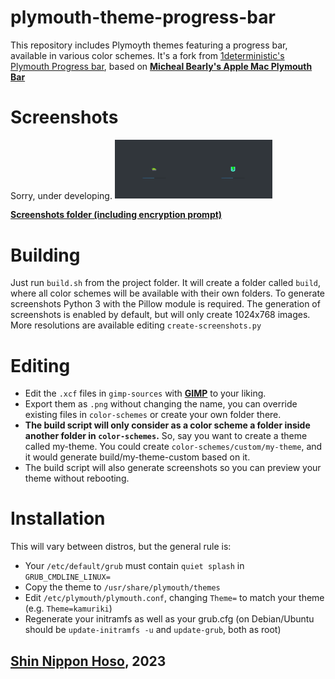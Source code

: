 # plymouth-theme-progress-bar

This repository includes Plymoyth themes featuring a progress bar, available in various color schemes. It's a fork from [1deterministic's Plymouth Progress bar](https://github.com/1deterministic/Plymouth-Progress-Bar), based on **[Micheal Bearly's Apple Mac Plymouth Bar](https://www.opencode.net/mikebearly/apple-mac-plymouth)**

# Screenshots
Sorry, under developing.
<img src='screenshots/kamuriki.png' alt='drawing' width='25%'/><img src='screenshots/univalent.png' alt='drawing' width='25%'/>

**[Screenshots folder (including encryption prompt)](https://github.com/njb-fm/Plymouth-Progress-Bar/tree/master/screenshots)**

# Building
Just run `build.sh` from the project folder. It will create a folder called `build`, where all color schemes will be available with their own folders.
To generate screenshots Python 3 with the Pillow module is required. The generation of screenshots is enabled by default, but will only create 1024x768 images. More resolutions are available editing `create-screenshots.py`

# Editing
* Edit the `.xcf` files in `gimp-sources` with **[GIMP](https://www.gimp.org/)** to your liking.
* Export them as `.png` without changing the name, you can override existing files in `color-schemes` or create your own folder there.
* **The build script will only consider as a color scheme a folder inside another folder in `color-schemes`.** So, say you want to create a theme called my-theme. You could create `color-schemes/custom/my-theme`, and it would generate build/my-theme-custom based on it.
* The build script will also generate screenshots so you can preview your theme without rebooting.

# Installation
This will vary between distros, but the general rule is:
* Your `/etc/default/grub` must contain `quiet splash` in `GRUB_CMDLINE_LINUX=`
* Copy the theme to `/usr/share/plymouth/themes`
* Edit `/etc/plymouth/plymouth.conf`, changing `Theme=` to match your theme (e.g. `Theme=kamuriki`)
* Regenerate your initramfs as well as your grub.cfg (on Debian/Ubuntu should be `update-initramfs -u` and `update-grub`, both as root)

## [Shin Nippon Hoso](https://github.com/njb-fm), 2023
